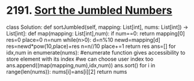 # 2191.  [Sort the Jumbled Numbers](https://leetcode.com/problems/sort-the-jumbled-numbers/description/)

  class Solution:
    def sortJumbled(self, mapping: List[int], nums: List[int]) -> List[int]:
        def map(mapping: List[int],num):
            if num==0:
                return mapping[0]
            res=0
            place=0
            n=num
            while(n>0):
                d=n%10
                newd=mapping[d]
                res=newd*pow(10,place)+res
                n=n//10
                place+=1
            return res
        ans=[]
        for idx,num in enumerate(nums):
            #enumerate function gives accessibility to store element with its index
            #we can choose user index too
            ans.append((map(mapping,num),idx,num))
        ans.sort()
        for i in range(len(nums)):
            nums[i]=ans[i][2]
        return nums
        
